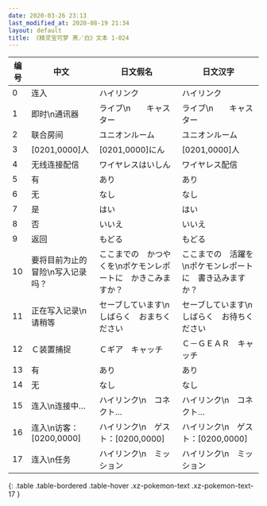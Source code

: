 ```yaml
---
date: 2020-03-26 23:13
last_modified_at: 2020-08-19 21:34
layout: default
title: 《精灵宝可梦 黑／白》文本 1-024
---
```

| 编号 | 中文 | 日文假名 | 日文汉字 |
| ---- | ---- | ---- | --- |
| 0 | 连入 | ハイリンク | ハイリンク |
| 1 | 即时\n通讯器 | ライブ\n　　キャスター | ライブ\n　　キャスター |
| 2 | 联合房间 | ユニオンルーム | ユニオンルーム |
| 3 | [0201,0000]人 | [0201,0000]にん | [0201,0000]人 |
| 4 | 无线连接配信 | ワイヤレスはいしん | ワイヤレス配信 |
| 5 | 有 | あり | あり |
| 6 | 无 | なし | なし |
| 7 | 是 | はい | はい |
| 8 | 否 | いいえ | いいえ |
| 9 | 返回 | もどる | もどる |
| 10 | 要将目前为止的冒险\n写入记录吗？ | ここまでの　かつやくを\nポケモンレポートに　かきこみますか？ | ここまでの　活躍を\nポケモンレポートに　書き込みますか？ |
| 11 | 正在写入记录\n请稍等 | セーブしています\nしばらく　おまちください | セーブしています\nしばらく　お待ちください |
| 12 | Ｃ装置捕捉 | Ｃギア　キャッチ | Ｃ－ＧＥＡＲ　キャッチ |
| 13 | 有 | あり | あり |
| 14 | 无 | なし | なし |
| 15 | 连入\n连接中… | ハイリンク\n　コネクト… | ハイリンク\n　コネクト… |
| 16 | 连入\n访客：[0200,0000] | ハイリンク\n　ゲスト：[0200,0000] | ハイリンク\n　ゲスト：[0200,0000] |
| 17 | 连入\n任务 | ハイリンク\n　ミッション | ハイリンク\n　ミッション |
{: .table .table-bordered .table-hover .xz-pokemon-text .xz-pokemon-text-17 }